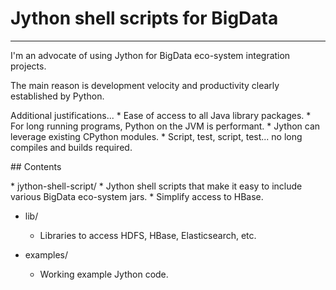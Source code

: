 # Jython shell scripts for BigData
<hr>
I'm an advocate of using Jython for BigData eco-system integration projects.
<p>
The main reason is development velocity and productivity clearly established by Python.<br>
<p>
Additional justifications...
* Ease of access to all Java library packages.
* For long running programs, Python on the JVM is performant.
* Jython can leverage existing CPython modules.
* Script, test, script, test... no long compiles and builds required.
<p>
## Contents
<p>
* jython-shell-script/
    * Jython shell scripts that make it easy to include various BigData eco-system jars.
    * Simplify access to HBase.

* lib/
    * Libraries to access HDFS, HBase, Elasticsearch, etc.

* examples/
    * Working example Jython code.

